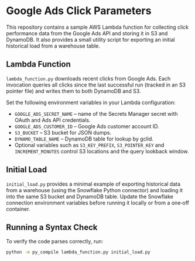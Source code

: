 # Google Ads Click Parameters

This repository contains a sample AWS Lambda function for collecting click
performance data from the Google Ads API and storing it in S3 and DynamoDB.
It also provides a small utility script for exporting an initial historical
load from a warehouse table.

## Lambda Function

`lambda_function.py` downloads recent clicks from Google Ads. Each invocation
queries all clicks since the last successful run (tracked in an S3 pointer
file) and writes them to both DynamoDB and S3.

Set the following environment variables in your Lambda configuration:

- `GOOGLE_ADS_SECRET_NAME` – name of the Secrets Manager secret with OAuth
  and Ads API credentials.
- `GOOGLE_ADS_CUSTOMER_ID` – Google Ads customer account ID.
- `S3_BUCKET` – S3 bucket for JSON dumps.
- `DYNAMO_TABLE_NAME` – DynamoDB table for lookup by gclid.
- Optional variables such as `S3_KEY_PREFIX`, `S3_POINTER_KEY` and
  `INCREMENT_MINUTES` control S3 locations and the query lookback window.

## Initial Load

`initial_load.py` provides a minimal example of exporting historical data from a
warehouse (using the Snowflake Python connector) and loading it into the same
S3 bucket and DynamoDB table. Update the Snowflake connection environment
variables before running it locally or from a one‑off container.

## Running a Syntax Check

To verify the code parses correctly, run:

```bash
python -m py_compile lambda_function.py initial_load.py
```
